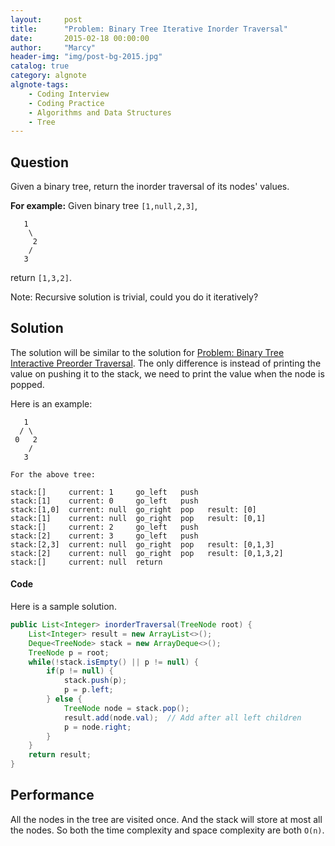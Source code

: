 ```yaml
---
layout:     post
title:      "Problem: Binary Tree Iterative Inorder Traversal"
date:       2015-02-18 00:00:00
author:     "Marcy"
header-img: "img/post-bg-2015.jpg"
catalog: true
category: algnote
algnote-tags:
    - Coding Interview
    - Coding Practice
    - Algorithms and Data Structures
    - Tree
---
```


## Question

Given a binary tree, return the inorder traversal of its nodes' values.

**For example:**
Given binary tree `[1,null,2,3]`,

```
   1
    \
     2
    /
   3
```

return `[1,3,2]`.

Note: Recursive solution is trivial, could you do it iteratively?


## Solution

The solution will be similar to the solution for [Problem: Binary Tree Interactive Preorder Traversal](/2015/02/17/binary-tree-iterative-preorder-traversal-iterative). The only difference is instead of printing the value on pushing it to the stack, we need to print the value when the node is popped.

Here is an example:

```
   1
  / \
 0   2
    /
   3

For the above tree:

stack:[]     current: 1     go_left   push
stack:[1]    current: 0     go_left   push
stack:[1,0]  current: null  go_right  pop   result: [0]
stack:[1]    current: null  go_right  pop   result: [0,1]
stack:[]     current: 2     go_left   push
stack:[2]    current: 3     go_left   push
stack:[2,3]  current: null  go_right  pop   result: [0,1,3]
stack:[2]    current: null  go_right  pop   result: [0,1,3,2]
stack:[]     current: null  return
```

#### Code

Here is a sample solution.

```java
public List<Integer> inorderTraversal(TreeNode root) {
    List<Integer> result = new ArrayList<>();
    Deque<TreeNode> stack = new ArrayDeque<>();
    TreeNode p = root;
    while(!stack.isEmpty() || p != null) {
        if(p != null) {
            stack.push(p);
            p = p.left;
        } else {
            TreeNode node = stack.pop();
            result.add(node.val);  // Add after all left children
            p = node.right;
        }
    }
    return result;
}
```

## Performance

All the nodes in the tree are visited once. And the stack will store at most all the nodes. So both the time complexity and space complexity are both `O(n)`.
